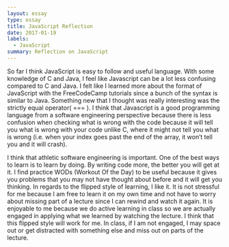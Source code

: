 ```yaml
---
layout: essay
type: essay
title: JavaScript Reflection
date: 2017-01-19
labels:
  - JavaScript
summary: Reflection on JavaScript
---
```


  So far I think JavaScript is easy to follow and useful language. With some knowledge of C and Java, I feel like Javascript can be a lot less confusing compared to C and Java. I felt like I learned more about the format of JavaScript with the FreeCodeCamp tutorials since a bunch of the syntax is similar to Java. Something new that I thought was really interesting was the strictly equal operator( === ). I think that Javascript is a good programming language from a software engineering perspective because there is less confusion when checking what is wrong with the code because it will tell you what is wrong with your code unlike C, where it might not tell you what is wrong (i.e. when your index goes past the end of the array, it won’t tell you and it will crash).

  I think that athletic software engineering is important. One of the best ways to learn is to learn by doing. By writing code more, the better you will get at it. I find practice WODs (Workout Of the Day) to be useful because it gives you problems that you may not have thought about before and it will get you thinking. In regards to the flipped style of learning, I like it. It is not stressful for me because I am free to learn it on my own time and not have to worry about missing part of a lecture since I can rewind and watch it again. It is enjoyable to me because we do active learning in class so we are actually engaged in applying what we learned by watching the lecture. I think that this flipped style will work for me. In class, if I am not engaged, I may space out or get distracted with something else and miss out on parts of the lecture.
